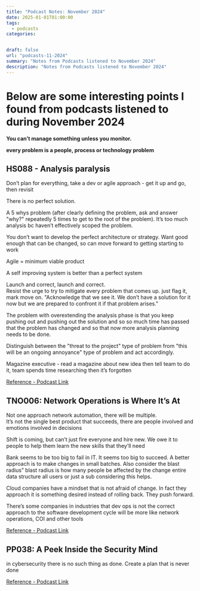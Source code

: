 ```yaml
---
title: "Podcast Notes: November 2024"
date: 2025-01-01T01:00:00
tags:
  - podcasts
categories: 


draft: false
url: "podcasts-11-2024"
summary: "Notes from Podcasts listened to November 2024"
description: "Notes from Podcasts listened to November 2024"
---
```

# Below are some  interesting points I found from podcasts listened to during November 2024


**You can’t manage something unless you monitor.**

**every problem is a people, process or technology problem**



## HS088 - Analysis paralysis
Don’t plan for everything, take a dev or agile approach - get it up and go, then revisit

There is no perfect solution.

A 5 whys problem (after clearly defining the problem, ask and answer "why?" repeatedly 5 times to get to the root of the problem).
It’s too much analysis bc haven’t effectively scoped the problem.

You don’t want to develop the perfect architecture or strategy.  Want good enough that can be changed, so can move forward to getting starting to work

Agile = minimum viable product

A self improving system is better than a perfect system 

Launch and correct, launch and correct.  
Resist the urge to try to mitigate every problem that comes up. just flag it, mark move on. "Acknowledge that we see it. We don’t have a solution for it now but we are prepared to confront it if that problem arises."


The problem with overextending the analysis phase is that you keep pushing out and pushing out the solution and so so much time has passed that the problem has changed and so that now more analysis planning needs to be done.

Distinguish between the "threat to the project" type of problem from "this will be an ongoing annoyance" type of problem and act accordingly.


Magazine executive - read a magazine about new idea then tell team to do it, team spends time researching then it’s forgotten

[Reference - Podcast Link](https://packetpushers.net/podcast/heavy-strategy)

## TNO006: Network Operations is Where It’s At

Not one approach network automation, there will be multiple.  
It’s not the single best product that succeeds, there are people involved and emotions involved in decisions

Shift is coming, but can’t just fire everyone and hire new. We owe it to people to help them learn the new skills that they’ll need

Bank seems to be too big to fail in IT. It seems too big to succeed. A better approach is to make changes in small batches. Also consider the blast radius” blast radius is how many people be affected by the change entire data structure all users or just a sub considering this helps.

Cloud companies have a mindset that is not afraid of change. In fact they approach it is something desired instead of rolling back. They push forward.

There’s some companies in industries that dev ops is not the correct approach to the software development cycle will be more like network operations, COI and other tools

[Reference - Podcast Link](https://packetpushers.net/podcast/total-network-operations/)


## PP038: A Peek Inside the Security Mind

in cybersecurity there is no such thing as done.
Create a plan that is never done 


[Reference - Podcast Link](https://packetpushers.net/podcast/packet-protector/)
